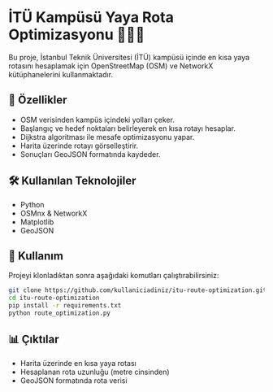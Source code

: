 # İTÜ Kampüsü Yaya Rota Optimizasyonu 🚶‍♂️📍

Bu proje, İstanbul Teknik Üniversitesi (İTÜ) kampüsü içinde en kısa yaya rotasını hesaplamak için OpenStreetMap (OSM) ve NetworkX kütüphanelerini kullanmaktadır.

## 📌 Özellikler
- OSM verisinden kampüs içindeki yolları çeker.
- Başlangıç ve hedef noktaları belirleyerek en kısa rotayı hesaplar.
- Dijkstra algoritması ile mesafe optimizasyonu yapar.
- Harita üzerinde rotayı görselleştirir.
- Sonuçları GeoJSON formatında kaydeder.

## 🛠 Kullanılan Teknolojiler
- Python
- OSMnx & NetworkX
- Matplotlib
- GeoJSON

## 🚀 Kullanım
Projeyi klonladıktan sonra aşağıdaki komutları çalıştırabilirsiniz:

```bash
git clone https://github.com/kullaniciadiniz/itu-route-optimization.git
cd itu-route-optimization
pip install -r requirements.txt
python route_optimization.py
```

## 📊 Çıktılar
- Harita üzerinde en kısa yaya rotası
- Hesaplanan rota uzunluğu (metre cinsinden)
- GeoJSON formatında rota verisi




